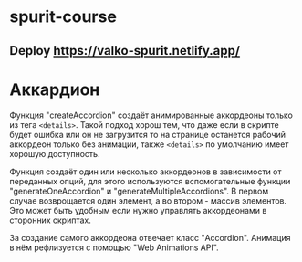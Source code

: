 # spurit-course

## Deploy https://valko-spurit.netlify.app/

# Аккардион

Функция "createAccordion" создаёт анимированные аккордеоны только из тега `<details>`. Такой подход хорош тем, что даже если в скрипте будет ошибка или он не загрузится то на странице останется рабочий аккордеон только без анимации, также `<details>` по умолчанию имеет хорошую доступность.

Функция создаёт один или несколько аккордеонов в зависимости от переданных опций, для этого используются вспомогательные функции "generateOneAccordion" и "generateMultipleAccordions". В первом случае возврощается один элемент, а во втором - массив элементов. Это может быть удобным если нужно управлять аккордеонами в сторонних скриптах.

За создание самого аккордеона отвечает класс "Accordion". Анимация в нём рефлизуется с помощью "Web Animations API".
